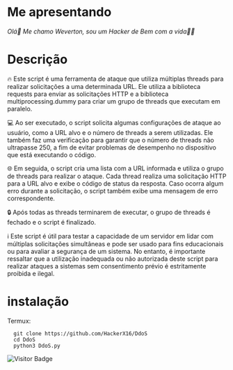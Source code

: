 # Me apresentando

*Olá👋 Me chamo Weverton, sou um Hacker de Bem com a vida👨‍💻*

# Descrição

🔥 Este script é uma ferramenta de ataque que utiliza múltiplas threads para realizar solicitações a uma determinada URL. Ele utiliza a biblioteca requests para enviar as solicitações HTTP e a biblioteca multiprocessing.dummy para criar um grupo de threads que executam em paralelo.

💻 Ao ser executado, o script solicita algumas configurações de ataque ao usuário, como a URL alvo e o número de threads a serem utilizadas. Ele também faz uma verificação para garantir que o número de threads não ultrapasse 250, a fim de evitar problemas de desempenho no dispositivo que está executando o código.

🌐 Em seguida, o script cria uma lista com a URL informada e utiliza o grupo de threads para realizar o ataque. Cada thread realiza uma solicitação HTTP para a URL alvo e exibe o código de status da resposta. Caso ocorra algum erro durante a solicitação, o script também exibe uma mensagem de erro correspondente.

🔒 Após todas as threads terminarem de executar, o grupo de threads é fechado e o script é finalizado.

ℹ️ Este script é útil para testar a capacidade de um servidor em lidar com múltiplas solicitações simultâneas e pode ser usado para fins educacionais ou para avaliar a segurança de um sistema. No entanto, é importante ressaltar que a utilização inadequada ou não autorizada deste script para realizar ataques a sistemas sem consentimento prévio é estritamente proibida e ilegal.

# instalação

<div class="blue-box">
     Termux:

      git clone https://github.com/HackerX16/DdoS
      cd DdoS
      python3 DdoS.py
   </div>

 ![Visitor Badge](https://visitor-badge.glitch.me/badge?page_id=DdoS)          

   



